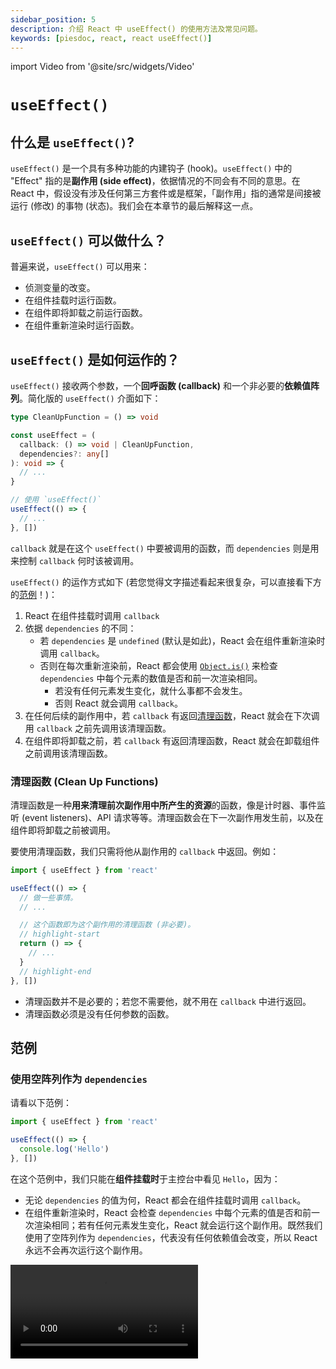 ```yaml
---
sidebar_position: 5
description: 介绍 React 中 useEffect() 的使用方法及常见问题。
keywords: [piesdoc, react, react useEffect()]
---
```


import Video from '@site/src/widgets/Video'

# `useEffect()`

## 什么是 `useEffect()`?

`useEffect()` 是一个具有多种功能的内建钩子 (hook)。`useEffect()` 中的 "Effect" 指的是**副作用 (side effect)**，依据情况的不同会有不同的意思。在 React 中，假设没有涉及任何第三方套件或是框架，「副作用」指的通常是间接被运行 (修改) 的事物 (状态)。我们会在本章节的最后解释这一点。

## `useEffect()` 可以做什么？

普遍来说，`useEffect()` 可以用来：

- 侦测变量的改变。
- 在组件挂载时运行函数。
- 在组件即将卸载之前运行函数。
- 在组件重新渲染时运行函数。

## `useEffect()` 是如何运作的？

`useEffect()` 接收两个参数，一个**回呼函数 (callback)** 和一个非必要的**依赖值阵列**。简化版的 `useEffect()` 介面如下：

```ts showLineNumbers
type CleanUpFunction = () => void

const useEffect = (
  callback: () => void | CleanUpFunction,
  dependencies?: any[]
): void => {
  // ...
}

// 使用 `useEffect()`
useEffect(() => {
  // ...
}, [])
```

`callback` 就是在这个 `useEffect()` 中要被调用的函数，而 `dependencies` 则是用来控制 `callback` 何时该被调用。

`useEffect()` 的运作方式如下 (若您觉得文字描述看起来很复杂，可以直接看下方的[范例](#范例)！)：

1. React 在组件挂载时调用 `callback`
2. 依据 `dependencies` 的不同：
   - 若 `dependencies` 是 `undefined` (默认是如此)，React 会在组件重新渲染时调用 `callback`。
   - 否则在每次重新渲染前，React 都会使用 [`Object.is()`](https://developer.mozilla.org/en-US/docs/Web/JavaScript/Reference/Global_Objects/Object/is) 来检查 `dependencies` 中每个元素的数值是否和前一次渲染相同。
      - 若没有任何元素发生变化，就什么事都不会发生。
      - 否则 React 就会调用 `callback`。
3. 在任何后续的副作用中，若 `callback` 有返回[清理函数](#清理函数-clean-up-functions)，React 就会在下次调用 `callback` 之前先调用该清理函数。
4. 在组件即将卸载之前，若 `callback` 有返回清理函数，React 就会在卸载组件之前调用该清理函数。

### 清理函数 (Clean Up Functions)

清理函数是一种**用来清理前次副作用中所产生的资源**的函数，像是计时器、事件监听 (event listeners)、API 请求等等。清理函数会在下一次副作用发生前，以及在组件即将卸载之前被调用。

要使用清理函数，我们只需将他从副作用的 `callback` 中返回。例如：

```ts showLineNumbers
import { useEffect } from 'react'

useEffect(() => {
  // 做一些事情。
  // ...

  // 这个函数即为这个副作用的清理函数 (非必要)。
  // highlight-start
  return () => {
    // ...
  }
  // highlight-end
}, [])
```

- 清理函数并不是必要的；若您不需要他，就不用在 `callback` 中进行返回。
- 清理函数必须是没有任何参数的函数。

## 范例

### 使用空阵列作为 `dependencies`

请看以下范例：

```ts showLineNumbers
import { useEffect } from 'react'

useEffect(() => {
  console.log('Hello')
}, [])
```

在这个范例中，我们只能在**组件挂载时**于主控台中看见 `Hello`，因为：

- 无论 `dependencies` 的值为何，React 都会在组件挂载时调用 `callback`。
- 在组件重新渲染时，React 会检查 `dependencies` 中每个元素的值是否和前一次渲染相同；若有任何元素发生变化，React 就会运行这个副作用。既然我们使用了空阵列作为 `dependencies`，代表没有任何依赖值会改变，所以 React 永远不会再次运行这个副作用。

<Video src="/video/react/use-effect_empty-array_no-clean-up.mp4" />

如果有个清理函数在 `callback` 中被返回呢？例如：

```ts showLineNumbers
import { useEffect } from 'react'

useEffect(() => {
  console.log('Hello')

  // highlight-start
  return () => {
    console.log('World')
  }
  // highlight-end
}, [])
```

由于 `dependencies` 是一个空阵列，代表除了首次副作用外不会有任何后续的副作用发生。因此我们能在主控台中看见 `World` 的时间点就只有在组件即将卸载之前。

<Video src="/video/react/use-effect_empty-array_with-clean-up.mp4" />

### 使用不为空的阵列 `dependencies`

请看以下范例：

```tsx showLineNumbers
import { useState, useEffect } from 'react'

const [count, setCount] = useState(0)

useEffect(() => {
  console.log('Hello')
}, [count])
```

在这个范例中，我们能在主控台中看见 `Hello` 的时间点为**组件挂载后**，及**在 `count` 的值发生变化时**，因为：

- 无论 `dependencies` 的值为何，React 都会在组件挂载时调用 `callback`。
- `count` 是这个副作用的依赖值，所以他的改变会导致这个副用的运行。

<Video src="/video/react/use-effect_non-empty-array_no-clean-up.mp4" />

如果有个清理函数在 `callback` 中被返回呢？例如：

```ts showLineNumbers
import { useState, useEffect } from 'react'

const [count, setCount] = useState(0)

useEffect(() => {
  console.log('Hello')

  // highlight-start
  return () => {
    console.log('World')
  }
  // highlight-end
}, [count])
```

在这个情况下，我们能在以下时间点于主控台中看见 `World`：

- 当 `count` 的值发生变化时 (所以在首次渲染中并不会看见)。另外，在后续的副作用中，React 会先运行清理函数，然后才运行副作用中的主要代码。
- 当组件即将卸载之前。

### 使用 `undefined` 作为 `dependencies`

请看以下范例：

```tsx showLineNumbers
import { useEffect } from 'react'

useEffect(() => {
  console.log('Hello')
})
```

在这个范例中，我们能在主控台中看见 `Hello` 的时间点为**组件挂载后**，及**组件重新渲染时**，因为：

- 无论 `dependencies` 的值为何，React 都会在组件挂载时调用 `callback`。
- `dependencies` 是 `undefined`，代表这个副作用会在组件重新渲染时被运行。

<Video src="/video/react/use-effect_non-empty-array_no-clean-up.mp4" />

如果有个清理函数在 `callback` 中被返回呢？例如：

```ts showLineNumbers
import { useEffect } from 'react'

useEffect(() => {
  console.log('Hello')

  // highlight-start
  return () => {
    console.log('World')
  }
  // highlight-end
})
```

在这个情况下，我们能在以下时间点于主控台中看见 `World`：

- 当组件重新渲染时。另外，在后续的副作用中，React 会先运行清理函数，然后才运行副作用中的主要代码。
- 当组件即将卸载之前。

<Video src="/video/react/use-effect_non-empty-array_with-clean-up.mp4" />

## 非同步回呼函数 (Async Callback)

目前 React 并不支援传递非同步函数给 `useEffect()`。但是，我们仍然可以透过在 `callback` 里面声明另一个 `async` 函数并主动调用他来进行非同步操作。举例来说：

```ts showLineNumbers
import { useEffect } from 'react'

useEffect(() => {
  // highlight-start
  const fetchData = async () => {
    // 我们可以在这里使用 `await`。
  }
  // highlight-end

  // 调用 async 函数
  // highlight-next-line
  fetchData()
}, [])
```

## 如何使用 `useEffect()`？

在使用 `useEffect()` 时，「`callback` 何时该被运行」不该是唯一被纳入考量的因素，因为该作法通常会导致代码难以理解和维护。由于使用 `useEffect()` 的原因会因不同的应用程序而异，因此很难归纳出一条适用于所有 `useEffect()` 使用情境的规则。话虽如此，我们还是试着整理了一些在使用 `useEffect()` 时可能有用，或是值得考虑的建议。

### 减少 `callback` 被调用的次数

使用 `useEffect()` 时，减少 `callback` 被调用的次数将有助于改善应用程序的效能及维护性。实现此目的的其中一个方法是仔细挑选该被放入依赖值阵列中的值。举例来说，若我们想要在组件挂载时读取资料，有时候我们会看见这样的代码：

```ts
const [article, setArticle] = useState(null)

// highlight-start
useEffect(() => {
  const fetchArticle = async () => {
    const data = await articleApi.getById(1)
    setArticle(data)
  }
  
  fetchArticle()
})
// highlight-end
```

在这个范例中，虽然他的确能在组件挂载时读取资料，但是由于 `dependencies` 是 `undefined`，这个副作用在每次的渲染中都会被运行，导致不必要的 API 请求被发送及潜在的效能问题。若我们使用的是 Firebase API 等第三方服务，一不小心可能很快就会达到 API 的速率限制 (rate limit)。

因此，在使用 `useEffect()` 时，仔细选择依赖值是很重要的，**以确保副作用只会在应该发生的时间点发生**。

### 考虑对不同的流程使用不同的副作用

尽管副作用的依赖值很重要，我们也不能忽视代码的可读性及可维护性。在某些情况下，两个独立的流程可能会共享相同的变量，例如：

```ts showLineNumbers
useEffect(() => {
  // highlight-start
  flowA(sharedValue)
  flowB(sharedValue)
  // highlight-end
}, [sharedValue])
```

在这个范例中，`flowA()` 和 `flowB()` 的运作都依赖着 `sharedValue`，因此将他们放在同一个副作用中是合理的。若 `flowB()` 现在需要依赖于另一个变量 `onlyUsedInB`，我们可能就得在副作用中增加一些 if/else 语句，这将会使得代码变得难以阅读和维护，如下所示：

```ts showLineNumbers
useEffect(() => {
  flowB(sharedValue, onlyUsedInB)
  
  // highlight-start
  // 我们不希望 `flowA()` 在 `onlyUsedInB` 改变时被运行。
  if (!onlyUsedInB) {
    // 注意，`!onlyUsedInB` 的写法并不能保证 `onlyUsedInB` 没有改变！
    flowA(sharedValue)
  }
  // highlight-end
}, [sharedValue, onlyUsedInB])
```

随着应用程序的成长及更多的逻辑被加入副作用中，我们的代码将变得越来越难维护。通常在这种情况下，将一个副作用拆成数个会是比较好的选择，每个副作用都只用来处理一个独立的流程。这可以确保代码在应用程序成长时仍然能保持在较容易维护的状态，举例来说：

```ts showLineNumbers
useEffect(() => {
  // highlight-next-line
  flowA(sharedValue)
}, [sharedValue])

useEffect(() => {
  // highlight-next-line
  flowB(sharedValue, onlyUsedInB)
}, [sharedValue, onlyUsedInB])
```

这种作法的其中一个好处是，修改一个副作用的依赖值不会影响到另一个副作用。长远来看这特别有用，因为它可以确保**每个独立流程的代码都能保持独立，不会互相干扰**。

除此之外，我们还可以将这些流程 (副作用) 包裹在属于他们自己的钩子中，藉此达到更好的可读性和维护性。这将在下一个小节中讨论。

### 善用钩子

:::tip

这一点不仅适用于副作用上；它适用于函数组件中的任何一个部分！

:::

当副作用的逻辑有些复杂时，常常会看见组件中有很大一部分的代码都只是了该副作用而存在。例如：

```tsx showLineNumbers
import { useEffect } from 'react'

export const Example = (props) => {
  // ...

  // highlight-start
  const A = () => {
    // ...
  }

  const B = () => {
    // ...
  }

  const C = () => {
    // ...
  }

  useEffect(() => {
    A()
    B()
    C()
  }, [props.a, props.b, props.c])
  // highlight-end

  return (
    // ...
  )
}
```

在这个范例中，`A()`、`B()` 和 `C()` 只有在副作用中被使用。这代表如果我们想要修改组件中和副作用无关的逻辑，我们将会被迫阅读/处理大量和当前任务无关的代码。有时候这会让人感到烦躁并扰乱我们的工作流程。

要解决这个问题，我们可以妥善运用钩子。**若您觉得某个副作用的代码在组件中占了太多空间，不妨考虑将它移到自定的钩子中**。若这能使我们的代码变得更好读，请不要害怕，放心的去做。例如：

```tsx showLineNumbers
// highlight-next-line
import { useSyncUser } from './UseSyncUser'

export const Example = (props) => {
  // ...
  
  // highlight-next-line
  useSyncUser(props)

  return (
    // ...
  )
}
```

藉由将副作用的代码移到自定的钩子中，我们可以使组件变得更容易阅读及理解。别忘了要替钩子选择一个具有描述性且直观的命名，并将必要的数值作为参数传递进去。举例来说，若某个副作用的目的是要同步 `user` 状态，那么 `useSyncUser()` 可能就是个好名字。

正如我们在[钩子的基础知识](./the-basics-of-hooks#注意事项)中所说，重用性并不是创造钩子时唯一需要考量的点。只要该钩子有助于提升代码的质量，创造一个在整个应用程序中只被特定组件使用的钩子也是完全可以接受的。

## 副作用是好的吗？

就如我们在文章开头时所说，「副作用」在不同的情况会有不同的意思。在 React 中，假设没有涉及任何第三方套件或是框架，「副作用」指的通常是间接被运行的事物；这些事物通常**不直观**，而且可能会使代码变得难懂和难以维护。

有时候副作用的确是我们唯一的选择，像是在组件挂载时调用 API，或是在组件卸载前做某些事情；但是有时候我们有比副作用更好的选择，**特别是 `useEffect()` 和 `setState()` 一起使用**的情况。

请考虑以下情境：

- 画面上有个输入框，我们必须记录使用者输入的内容。
- 若输入的内容中含有被禁止的字元 (像是 `a`)，我们就要在画面上显示 `Prohobited characters found`。

<Video src="/video/react/use-effect_prohibited-characters.mp4" />

在这样情境中，我们经常能看见这样的代码：

```tsx showLineNumbers
import { useState, useEffect, ChangeEvent } from 'react'

export const Example = () => {
  const [value, setValue] = useState('')
  // highlight-next-line
  const [hasProhibitedChars, setHasProhibitedChars] = useState(false)

  // highlight-start
  useEffect(() => {
    setHasProhibitedChars(value.includes('a'))
  }, [value])
  // highlight-end

  const handleChange = (e: ChangeEvent<HTMLInputElement>) => {
    setValue(e.target.value)
  }

  return (
    <div>
      <input onChange={handleChange} />
      {hasProhibitedChars && <span>Prohibited characters found</span>}
    </div>
  )
}
```

在上面的范例中，除了 `value` 状态之外，我们还声明了 `hasProhibitedChars` 状态，用来表示 `value` 中是否包含被禁止的字元。然后我们使用了 `useEffect()` 并将 `value` 作为他的依赖值，这样我们才能在 `value` 改变时更新 `hasProhibitedChars`。

虽然这样的写法能正常运作，但是如果我们仔细想想，会发现其实不需要副作用。既然我们知道 `setValue()` 会在什么时候被调用，也就是说我们知道什么数值会被传入 `setValue()`，为什么我们不干脆同时调用 `setHasProhibitedChars()` 呢？例如：

```tsx showLineNumbers
import { useState, ChangeEvent } from 'react'

export const Example = () => {
  const [value, setValue] = useState('')
  const [hasProhibitedChars, setHasProhibitedChars] = useState(false)

  const handleChange = (e: ChangeEvent<HTMLInputElement>) => {
    const nextValue = e.target.value
    setValue(nextValue)
    // highlight-next-line
    setHasProhibitedChars(nextValue.includes('a'))
  }

  return (
    <div>
      <input onChange={handleChange} />
      {hasProhibitedChars && <span>Prohibited characters found</span>}
    </div>
  )
}
```

如此一来，和使用副作用相比，我们的代码就变得简洁许多。此外，在这种情况下，我们也不见得需要将 `hasProhibitedChars` 声明为一个独立的状态；将他声明成一般的变量或是使用 [`useMemo()`](./optimization-functions#usememo) 都很足够。例如：

```tsx showLineNumbers
import { useState, ChangeEvent } from 'react'

export const Example = () => {
  const [value, setValue] = useState('')

  // highlight-next-line
  const hasProhibitedChars = value.includes('a')

  const handleChange = (e: ChangeEvent<HTMLInputElement>) => {
    setValue(e.target.value)
  }

  return (
    <div>
      <input onChange={handleChange} />
      {hasProhibitedChars && <span>Prohibited characters found</span>}
    </div>
  )
}
```

综上所述，在使用 `useEffect()` 之前，建议先想想是否有其他的解决方案，尤其是当 `useEffect()` 和 `setState()` 一起使用，或是多个副作用被串在一起的情况。大多数时候这些副作用都可以藉由将调用 `setState()` 的时间点提前来避免，或是不要将变量声明为状态，就像我们在这个范例中处理 `hasProhibitedChars` 的方式一样。